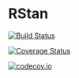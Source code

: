 # RStan

[![Build Status](https://travis-ci.org/chriselrod/RStan.jl.svg?branch=master)](https://travis-ci.org/chriselrod/RStan.jl)

[![Coverage Status](https://coveralls.io/repos/chriselrod/RStan.jl/badge.svg?branch=master&service=github)](https://coveralls.io/github/chriselrod/RStan.jl?branch=master)

[![codecov.io](http://codecov.io/github/chriselrod/RStan.jl/coverage.svg?branch=master)](http://codecov.io/github/chriselrod/RStan.jl?branch=master)
